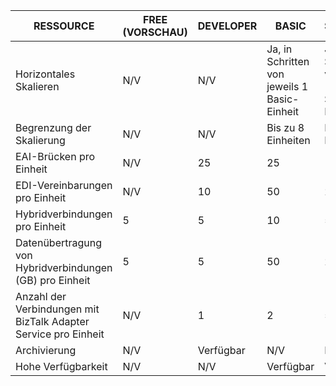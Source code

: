 | RESSOURCE | FREE (VORSCHAU) | DEVELOPER | BASIC | STANDARD | PREMIUM |
| --- | --- | --- | --- | --- | --- |
| Horizontales Skalieren |N/V |N/V |Ja, in Schritten von jeweils 1 Basic-Einheit |Ja, in Schritten von jeweils 1 Standard-Einheit |Ja, in Schritten von jeweils 1 Premium-Einheit |
| Begrenzung der Skalierung |N/V |N/V |Bis zu 8 Einheiten |Bis zu 8 Einheiten |Bis zu 8 Einheiten |
| EAI-Brücken pro Einheit |N/V |25 |25 |125 |500 |
| EDI-Vereinbarungen pro Einheit |N/V |10 |50 |250 |1000 |
| Hybridverbindungen pro Einheit |5 |5 |10 |50 |100 |
| Datenübertragung von Hybridverbindungen (GB) pro Einheit |5 |5 |50 |250 |500 |
| Anzahl der Verbindungen mit BizTalk Adapter Service pro Einheit |N/V |1 |2 |5 |25 |
| Archivierung |N/V |Verfügbar |N/V |N/V |Verfügbar |
| Hohe Verfügbarkeit |N/V |N/V |Verfügbar |Verfügbar |Verfügbar |

<!---HONumber=Oct15_HO3-->